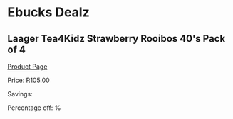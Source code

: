 
# Ebucks Dealz
## Laager Tea4Kidz Strawberry Rooibos 40's Pack of 4
[Product Page](https://www.ebucks.com/web/shop/productSelected.do?prodId=1204680457&catId=908607666)

Price: R105.00

Savings: 

Percentage off: %
	